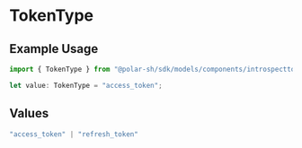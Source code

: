 # TokenType

## Example Usage

```typescript
import { TokenType } from "@polar-sh/sdk/models/components/introspecttokenresponse.js";

let value: TokenType = "access_token";
```

## Values

```typescript
"access_token" | "refresh_token"
```